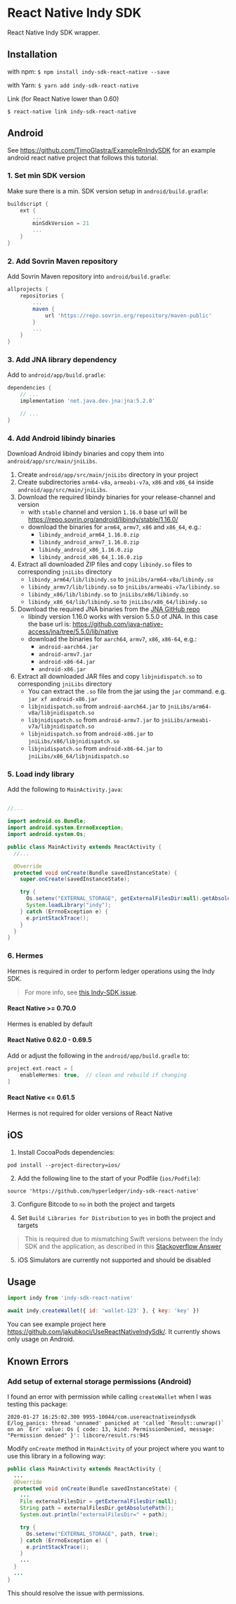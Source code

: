 # React Native Indy SDK

React Native Indy SDK wrapper.

## Installation

with npm:
`$ npm install indy-sdk-react-native --save`

with Yarn:
`$ yarn add indy-sdk-react-native`

Link (for React Native lower than 0.60)

`$ react-native link indy-sdk-react-native`

## Android

See https://github.com/TimoGlastra/ExampleRnIndySDK for an example android react native project that follows this tutorial.

### 1. Set min SDK version

Make sure there is a min. SDK version setup in `android/build.gradle`:

```groovy
buildscript {
    ext {
        ...
        minSdkVersion = 21
        ...
    }
}
```

### 2. Add Sovrin Maven repository

Add Sovrin Maven repository into `android/build.gradle`:

```groovy
allprojects {
    repositories {
        ...
        maven {
            url 'https://repo.sovrin.org/repository/maven-public'
        }
        ...
    }
}
```

### 3. Add JNA library dependency

Add to `android/app/build.gradle`:

```groovy
dependencies {
    // ...
    implementation 'net.java.dev.jna:jna:5.2.0'

    // ...
}
```

### 4. Add Android libindy binaries

Download Android libindy binaries and copy them into `android/app/src/main/jniLibs`.

1. Create `android/app/src/main/jniLibs` directory in your project
2. Create subdirectories `arm64-v8a`, `armeabi-v7a`, `x86` and `x86_64` inside `android/app/src/main/jniLibs`.
3. Download the required libindy binaries for your release-channel and version
   - with `stable` channel and version `1.16.0` base url will be https://repo.sovrin.org/android/libindy/stable/1.16.0/
   - download the binaries for `arm64`, `armv7`, `x86` and `x86_64`, e.g.:
     - `libindy_android_arm64_1.16.0.zip`
     - `libindy_android_armv7_1.16.0.zip`
     - `libindy_android_x86_1.16.0.zip`
     - `libindy_android_x86_64_1.16.0.zip`
4. Extract all downloaded ZIP files and copy `libindy.so` files to corresponding `jniLibs` directory
   - `libindy_arm64/lib/libindy.so` to `jniLibs/arm64-v8a/libindy.so`
   - `libindy_armv7/lib/libindy.so` to `jniLibs/armeabi-v7a/libindy.so`
   - `libindy_x86/lib/libindy.so` to `jniLibs/x86/libindy.so`
   - `libindy_x86_64/lib/libindy.so` to `jniLibs/x86_64/libindy.so`
5. Download the required JNA binaries from the [JNA GitHub repo](https://github.com/java-native-access/jna)
   - libindy version 1.16.0 works with version 5.5.0 of JNA. In this case the base url is: https://github.com/java-native-access/jna/tree/5.5.0/lib/native
   - download the binaries for `aarch64`, `armv7`, `x86`, `x86-64`, e.g.:
     - `android-aarch64.jar`
     - `android-armv7.jar`
     - `android-x86-64.jar`
     - `android-x86.jar`
6. Extract all downloaded JAR files and copy `libjnidispatch.so` to corresponding `jniLibs` directory
   - You can extract the `.so` file from the jar using the `jar` command. e.g. `jar xf android-x86.jar`
   - `libjnidispatch.so` from `android-aarch64.jar` to `jniLibs/arm64-v8a/libjnidispatch.so`
   - `libjnidispatch.so` from `android-armv7.jar` to `jniLibs/armeabi-v7a/libjnidispatch.so`
   - `libjnidispatch.so` from `android-x86.jar` to `jniLibs/x86/libjnidispatch.so`
   - `libjnidispatch.so` from `android-x86-64.jar` to `jniLibs/x86_64/libjnidispatch.so`

### 5. Load indy library

Add the following to `MainActivity.java`:

```java

//...

import android.os.Bundle;
import android.system.ErrnoException;
import android.system.Os;

public class MainActivity extends ReactActivity {
  //...

  @Override
  protected void onCreate(Bundle savedInstanceState) {
    super.onCreate(savedInstanceState);

    try {
      Os.setenv("EXTERNAL_STORAGE", getExternalFilesDir(null).getAbsolutePath(), true);
      System.loadLibrary("indy");
    } catch (ErrnoException e) {
      e.printStackTrace();
    }
  }
}
```

### 6. Hermes

Hermes is required in order to perform ledger operations using the Indy SDK.

> For more info, see [this Indy-SDK issue](https://github.com/hyperledger/indy-sdk/issues/2346#issuecomment-841000640).

#### React Native >= 0.70.0

Hermes is enabled by default

#### React Native 0.62.0 - 0.69.5

Add or adjust the following in the `android/app/build.gradle` to:

```gradle
project.ext.react = [
    enableHermes: true,  // clean and rebuild if changing
]
```

#### React Native <= 0.61.5

Hermes is not required for older versions of React Native


## iOS

1. Install CocoaPods dependencies:

```
pod install --project-directory=ios/
```

2. Add the following line to the start of your Podfile (`ios/Podfile`):

```
source 'https://github.com/hyperledger/indy-sdk-react-native'
```

3. Configure Bitcode to `no` in both the project and targets

4. Set `Build Libraries for Distribution` to `yes` in both the project and targets

> This is required due to mismatching Swift versions between the Indy SDK and the application, as described in this [Stackoverflow Answer](https://stackoverflow.com/questions/58654714/module-compiled-with-swift-5-1-cannot-be-imported-by-the-swift-5-1-2-compiler/63305234#63305234)

5. iOS Simulators are currently not supported and should be disabled

## Usage

```javascript
import indy from 'indy-sdk-react-native'

await indy.createWallet({ id: 'wallet-123' }, { key: 'key' })
```

You can see example project here https://github.com/jakubkoci/UseReactNativeIndySdk/. It currently shows only usage on Android.

## Known Errors

### Add setup of external storage permissions (Android)

I found an error with permission while calling `createWallet` when I was testing this package:

```
2020-01-27 16:25:02.300 9955-10044/com.usereactnativeindysdk E/log_panics: thread 'unnamed' panicked at 'called `Result::unwrap()` on an `Err` value: Os { code: 13, kind: PermissionDenied, message: "Permission denied" }': libcore/result.rs:945
```

Modify `onCreate` method in `MainActivity` of your project where you want to use this library in a following way:

```java
public class MainActivity extends ReactActivity {
  ...
  @Override
  protected void onCreate(Bundle savedInstanceState) {
    ...
    File externalFilesDir = getExternalFilesDir(null);
    String path = externalFilesDir.getAbsolutePath();
    System.out.println("externalFilesDir=" + path);

    try {
      Os.setenv("EXTERNAL_STORAGE", path, true);
    } catch (ErrnoException e) {
      e.printStackTrace();
    }
    ...
  }
  ...
}
```

This should resolve the issue with permissions.
